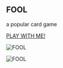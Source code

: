 ## FOOL
a popular card game

[PLAY WITH ME!](https://victor-magarlamov.github.io/fool/)

![FOOL](https://github.com/victor-magarlamov/fool/blob/master/packages/app/public/fool.png)

![FOOL](https://github.com/victor-magarlamov/fool/blob/master/packages/app/public/card-table.png)


